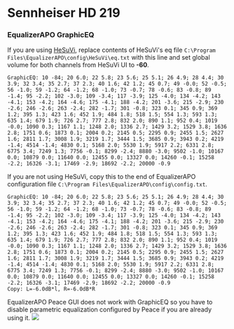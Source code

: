 # Sennheiser HD 219
### EqualizerAPO GraphicEQ
If you are using [HeSuVi](https://sourceforge.net/projects/hesuvi/), replace contents of HeSuVi's eq file `C:\Program Files\EqualizerAPO\config\HeSuVi\eq.txt` with this line and set global volume for both channels from HeSuVi UI to **-60**.
```
GraphicEQ: 10 -84; 20 6.0; 22 5.8; 23 5.6; 25 5.1; 26 4.9; 28 4.4; 30 3.9; 32 3.4; 35 2.7; 37 2.3; 40 1.6; 42 1.2; 45 0.7; 49 -0.0; 52 -0.5; 56 -1.0; 59 -1.2; 64 -1.2; 68 -1.0; 73 -0.7; 78 -0.6; 83 -0.8; 89 -1.4; 95 -2.2; 102 -3.0; 109 -3.4; 117 -3.9; 125 -4.0; 134 -4.2; 143 -4.1; 153 -4.2; 164 -4.6; 175 -4.1; 188 -4.2; 201 -3.6; 215 -2.9; 230 -2.6; 246 -2.6; 263 -2.4; 282 -1.7; 301 -0.8; 323 0.1; 345 0.9; 369 1.2; 395 1.3; 423 1.6; 452 1.9; 484 1.8; 518 1.5; 554 1.3; 593 1.3; 635 1.4; 679 1.9; 726 2.7; 777 2.8; 832 2.0; 890 1.1; 952 0.4; 1019 -0.0; 1090 0.3; 1167 1.1; 1248 2.0; 1336 2.7; 1429 3.2; 1529 3.8; 1636 2.8; 1751 0.6; 1873 0.1; 2004 0.2; 2145 0.5; 2295 0.9; 2455 1.5; 2627 1.6; 2811 1.7; 3008 1.9; 3219 1.7; 3444 1.5; 3685 0.9; 3943 0.2; 4219 -1.4; 4514 -1.4; 4830 0.1; 5168 2.0; 5530 1.9; 5917 2.2; 6331 2.8; 6775 3.4; 7249 1.3; 7756 -0.1; 8299 -2.4; 8880 -3.0; 9502 -1.0; 10167 0.0; 10879 0.0; 11640 0.0; 12455 0.0; 13327 0.0; 14260 -0.1; 15258 -2.2; 16326 -3.1; 17469 -2.9; 18692 -2.2; 20000 -0.9
```
If you are not using HeSuVi, copy this to the end of EqualizerAPO configuration file `C:\Program Files\EqualizerAPO\config\config.txt`.
```
GraphicEQ: 10 -84; 20 6.0; 22 5.8; 23 5.6; 25 5.1; 26 4.9; 28 4.4; 30 3.9; 32 3.4; 35 2.7; 37 2.3; 40 1.6; 42 1.2; 45 0.7; 49 -0.0; 52 -0.5; 56 -1.0; 59 -1.2; 64 -1.2; 68 -1.0; 73 -0.7; 78 -0.6; 83 -0.8; 89 -1.4; 95 -2.2; 102 -3.0; 109 -3.4; 117 -3.9; 125 -4.0; 134 -4.2; 143 -4.1; 153 -4.2; 164 -4.6; 175 -4.1; 188 -4.2; 201 -3.6; 215 -2.9; 230 -2.6; 246 -2.6; 263 -2.4; 282 -1.7; 301 -0.8; 323 0.1; 345 0.9; 369 1.2; 395 1.3; 423 1.6; 452 1.9; 484 1.8; 518 1.5; 554 1.3; 593 1.3; 635 1.4; 679 1.9; 726 2.7; 777 2.8; 832 2.0; 890 1.1; 952 0.4; 1019 -0.0; 1090 0.3; 1167 1.1; 1248 2.0; 1336 2.7; 1429 3.2; 1529 3.8; 1636 2.8; 1751 0.6; 1873 0.1; 2004 0.2; 2145 0.5; 2295 0.9; 2455 1.5; 2627 1.6; 2811 1.7; 3008 1.9; 3219 1.7; 3444 1.5; 3685 0.9; 3943 0.2; 4219 -1.4; 4514 -1.4; 4830 0.1; 5168 2.0; 5530 1.9; 5917 2.2; 6331 2.8; 6775 3.4; 7249 1.3; 7756 -0.1; 8299 -2.4; 8880 -3.0; 9502 -1.0; 10167 0.0; 10879 0.0; 11640 0.0; 12455 0.0; 13327 0.0; 14260 -0.1; 15258 -2.2; 16326 -3.1; 17469 -2.9; 18692 -2.2; 20000 -0.9
Copy: L=-6.0dB*l, R=-6.0dB*R
```
EqualizerAPO Peace GUI does not work with GraphicEQ so you have to disable parametric equalization configured by Peace if you are already using it.
![](https://raw.githubusercontent.com/jaakkopasanen/AutoEq/master/results/Sonoma%20Model%20One/innerfidelity/onear/Sennheiser%20HD%20219/Sennheiser%20HD%20219.png)

